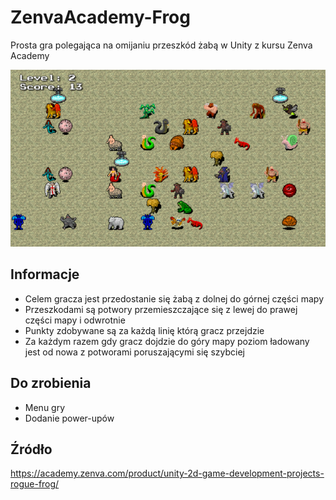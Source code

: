 # ZenvaAcademy-Frog
Prosta gra polegająca na omijaniu przeszkód żabą w Unity z kursu Zenva Academy

![Gra](/Screenshots/game.png?raw=true)

## Informacje
- Celem gracza jest przedostanie się żabą z dolnej do górnej części mapy
- Przeszkodami są potwory przemieszczające się z lewej do prawej części mapy i odwrotnie
- Punkty zdobywane są za każdą linię którą gracz przejdzie
- Za każdym razem gdy gracz dojdzie do góry mapy poziom ładowany jest od nowa z potworami poruszającymi się szybciej

## Do zrobienia
- Menu gry
- Dodanie power-upów

## Źródło
https://academy.zenva.com/product/unity-2d-game-development-projects-rogue-frog/